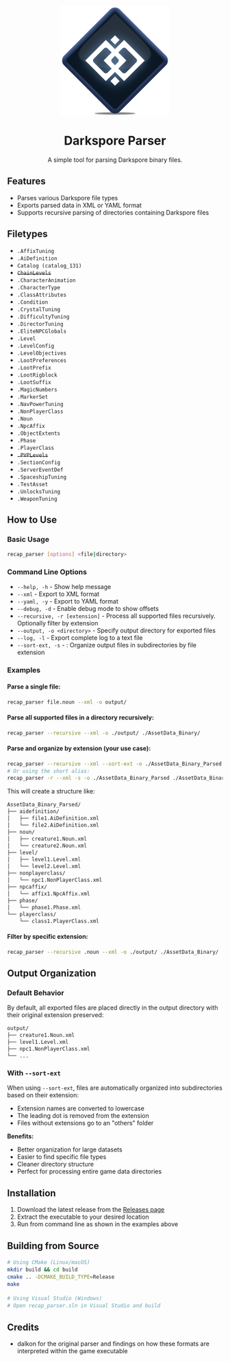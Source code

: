 <div align="center">
  <img src="res/recap_parser.png" alt="Darkspore Parser" width="256" />
</div>

<h1 align="center">Darkspore Parser</h1>
<p align="center">A simple tool for parsing Darkspore binary files.</p>

## Features
- Parses various Darkspore file types
- Exports parsed data in XML or YAML format
- Supports recursive parsing of directories containing Darkspore files

## Filetypes

* `.AffixTuning`
* `.AiDefinition`
* `Catalog (catalog_131)`
* ~~`ChainLevels`~~
* `.CharacterAnimation`
* `.CharacterType`
* `.ClassAttributes`
* `.Condition`
* `.CrystalTuning`
* `.DifficultyTuning`
* `.DirectorTuning`
* `.EliteNPCGlobals`
* `.Level`
* `.LevelConfig`
* `.LevelObjectives`
* `.LootPreferences`
* `.LootPrefix`
* `.LootRigblock`
* `.LootSuffix`
* `.MagicNumbers`
* `.MarkerSet`
* `.NavPowerTuning`
* `.NonPlayerClass`
* `.Noun`
* `.NpcAffix`
* `.ObjectExtents`
* `.Phase`
* `.PlayerClass`
* ~~`.PVPLevels`~~
* `.SectionConfig`
* `.ServerEventDef`
* `.SpaceshipTuning`
* `.TestAsset`
* `.UnlocksTuning`
* `.WeaponTuning`

## How to Use  

### Basic Usage
```bash
recap_parser [options] <file|directory>
```

### Command Line Options
- `--help, -h` - Show help message
- `--xml` - Export to XML format
- `--yaml, -y` - Export to YAML format
- `--debug, -d` - Enable debug mode to show offsets
- `--recursive, -r [extension]` - Process all supported files recursively. Optionally filter by extension
- `--output, -o <directory>` - Specify output directory for exported files
- `--log, -l` - Export complete log to a text file
- `--sort-ext, -s` - : Organize output files in subdirectories by file extension

### Examples

#### Parse a single file:
```bash
recap_parser file.noun --xml -o output/
```

#### Parse all supported files in a directory recursively:
```bash
recap_parser --recursive --xml -o ./output/ ./AssetData_Binary/
```

#### Parse and organize by extension (your use case):
```bash
recap_parser --recursive --xml --sort-ext -o ./AssetData_Binary_Parsed ./AssetData_Binary
# Or using the short alias:
recap_parser -r --xml -s -o ./AssetData_Binary_Parsed ./AssetData_Binary
```

This will create a structure like:
```
AssetData_Binary_Parsed/
├── aidefinition/
│   ├── file1.AiDefinition.xml
│   └── file2.AiDefinition.xml
├── noun/
│   ├── creature1.Noun.xml
│   └── creature2.Noun.xml
├── level/
│   ├── level1.Level.xml
│   └── level2.Level.xml
├── nonplayerclass/
│   └── npc1.NonPlayerClass.xml
├── npcaffix/
│   └── affix1.NpcAffix.xml
├── phase/
│   └── phase1.Phase.xml
└── playerclass/
    └── class1.PlayerClass.xml
```

#### Filter by specific extension:
```bash
recap_parser --recursive .noun --xml -o ./output/ ./AssetData_Binary/
```

## Output Organization

### Default Behavior
By default, all exported files are placed directly in the output directory with their original extension preserved:
```
output/
├── creature1.Noun.xml
├── level1.Level.xml
├── npc1.NonPlayerClass.xml
└── ...
```

### With `--sort-ext`
When using `--sort-ext`, files are automatically organized into subdirectories based on their extension:
- Extension names are converted to lowercase
- The leading dot is removed from the extension
- Files without extensions go to an "others" folder

**Benefits:**
- Better organization for large datasets
- Easier to find specific file types
- Cleaner directory structure
- Perfect for processing entire game data directories

## Installation
1. Download the latest release from the [Releases page](https://github.com/yourusername/recap_parser/releases)
2. Extract the executable to your desired location
3. Run from command line as shown in the examples above

## Building from Source
```bash
# Using CMake (Linux/macOS)
mkdir build && cd build
cmake .. -DCMAKE_BUILD_TYPE=Release
make

# Using Visual Studio (Windows)
# Open recap_parser.sln in Visual Studio and build
```

## Credits  
- dalkon for the original parser and findings on how these formats are interpreted within the game executable